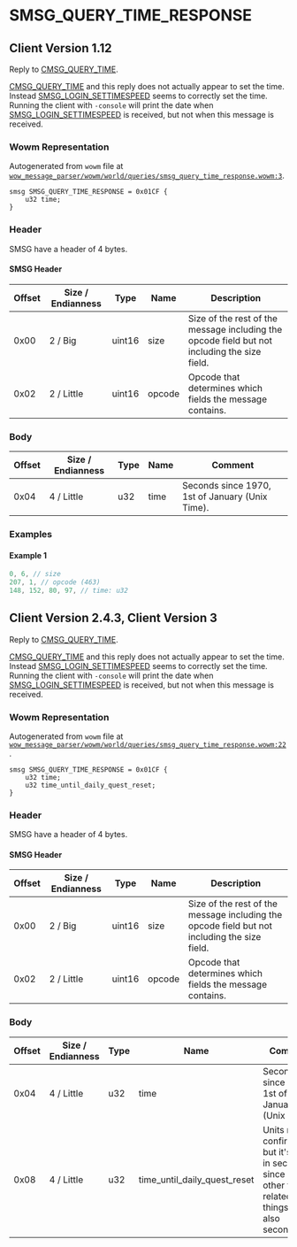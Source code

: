 # SMSG_QUERY_TIME_RESPONSE

## Client Version 1.12

Reply to [CMSG_QUERY_TIME](./cmsg_query_time.md).

[CMSG_QUERY_TIME](./cmsg_query_time.md) and this reply does not actually appear to set the time. Instead [SMSG_LOGIN_SETTIMESPEED](./smsg_login_settimespeed.md) seems to correctly set the time. Running the client with `-console` will print the date when [SMSG_LOGIN_SETTIMESPEED](./smsg_login_settimespeed.md) is received, but not when this message is received.

### Wowm Representation

Autogenerated from `wowm` file at [`wow_message_parser/wowm/world/queries/smsg_query_time_response.wowm:3`](https://github.com/gtker/wow_messages/tree/main/wow_message_parser/wowm/world/queries/smsg_query_time_response.wowm#L3).
```rust,ignore
smsg SMSG_QUERY_TIME_RESPONSE = 0x01CF {
    u32 time;
}
```
### Header

SMSG have a header of 4 bytes.

#### SMSG Header

| Offset | Size / Endianness | Type   | Name   | Description |
| ------ | ----------------- | ------ | ------ | ----------- |
| 0x00   | 2 / Big           | uint16 | size   | Size of the rest of the message including the opcode field but not including the size field.|
| 0x02   | 2 / Little        | uint16 | opcode | Opcode that determines which fields the message contains.|

### Body

| Offset | Size / Endianness | Type | Name | Comment |
| ------ | ----------------- | ---- | ---- | ------- |
| 0x04 | 4 / Little | u32 | time | Seconds since 1970, 1st of January (Unix Time). |

### Examples

#### Example 1

```c
0, 6, // size
207, 1, // opcode (463)
148, 152, 80, 97, // time: u32
```
## Client Version 2.4.3, Client Version 3

Reply to [CMSG_QUERY_TIME](./cmsg_query_time.md).

[CMSG_QUERY_TIME](./cmsg_query_time.md) and this reply does not actually appear to set the time. Instead [SMSG_LOGIN_SETTIMESPEED](./smsg_login_settimespeed.md) seems to correctly set the time. Running the client with `-console` will print the date when [SMSG_LOGIN_SETTIMESPEED](./smsg_login_settimespeed.md) is received, but not when this message is received.

### Wowm Representation

Autogenerated from `wowm` file at [`wow_message_parser/wowm/world/queries/smsg_query_time_response.wowm:22`](https://github.com/gtker/wow_messages/tree/main/wow_message_parser/wowm/world/queries/smsg_query_time_response.wowm#L22).
```rust,ignore
smsg SMSG_QUERY_TIME_RESPONSE = 0x01CF {
    u32 time;
    u32 time_until_daily_quest_reset;
}
```
### Header

SMSG have a header of 4 bytes.

#### SMSG Header

| Offset | Size / Endianness | Type   | Name   | Description |
| ------ | ----------------- | ------ | ------ | ----------- |
| 0x00   | 2 / Big           | uint16 | size   | Size of the rest of the message including the opcode field but not including the size field.|
| 0x02   | 2 / Little        | uint16 | opcode | Opcode that determines which fields the message contains.|

### Body

| Offset | Size / Endianness | Type | Name | Comment |
| ------ | ----------------- | ---- | ---- | ------- |
| 0x04 | 4 / Little | u32 | time | Seconds since 1970, 1st of January (Unix Time). |
| 0x08 | 4 / Little | u32 | time_until_daily_quest_reset | Units need confirmation, but it's likely in seconds, since many other time related things are also seconds. |


